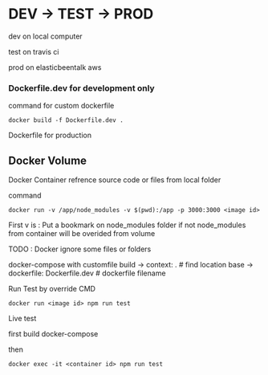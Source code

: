 # DEV -> TEST -> PROD
 

 dev on local computer

 test on travis ci

 prod on elasticbeentalk aws


### Dockerfile.dev for development only
 command for custom dockerfile
 
 ```
docker build -f Dockerfile.dev .
 ```
Dockerfile for production


## Docker Volume
Docker Container refrence source code or files from local folder

command
```
docker run -v /app/node_modules -v $(pwd):/app -p 3000:3000 <image id>
```

First v is : Put a bookmark on node_modules folder if not node_modules from container will be overided from volume

TODO : 
Docker ignore some files or folders


docker-compose with customfile
build -> context: . # find location base
    -> dockerfile: Dockerfile.dev # dockerfile filename 

Run Test by override CMD

```
docker run <image id> npm run test
```

Live test 

first build docker-compose

then 
```
docker exec -it <container id> npm run test
```
